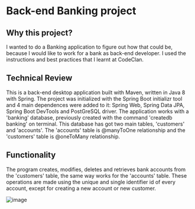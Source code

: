 # Back-end Banking project

## Why this project?

I wanted to do a Banking application to figure out how that could be, because I would like to work for a bank as back-end developer. I used the instructions and best practices that I learnt at CodeClan.

## Technical Review

This is a back-end desktop application built with Maven, written in Java 8 with Spring. The project was initialized with the Spring Boot initializr tool and 4 main dependences were added to it: Spring Web, Spring Data JPA, Spring Boot DevTools and PostGreSQL driver. The application works with a 'banking' database, previously created with the command 'createdb banking' on terminal. This database has got two main tables, 'customers' and 'accounts'. The 'accounts' table is @manyToOne relationship and the 'customers' table is @oneToMany relationship.

## Functionality

The program creates, modifies, deletes and retrieves bank accounts from the 'customers' table, the same way works for the 'accounts' table. These operations are made using the unique and single identifier id of every account, except for creating a new account or new customer.

![image](https://user-images.githubusercontent.com/85517520/196001415-cdab3c75-5206-468c-b611-f1e9e344c826.png)
